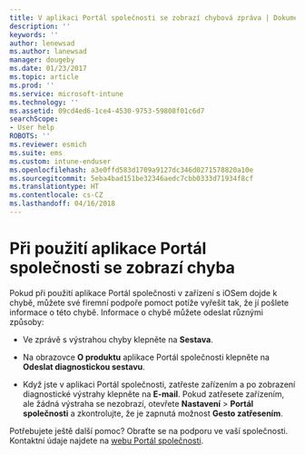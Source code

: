 ```yaml
---
title: V aplikaci Portál společnosti se zobrazí chybová zpráva | Dokumentace Microsoftu
description: ''
keywords: ''
author: lenewsad
ms.author: lanewsad
manager: dougeby
ms.date: 01/23/2017
ms.topic: article
ms.prod: ''
ms.service: microsoft-intune
ms.technology: ''
ms.assetid: 09cd4ed6-1ce4-4530-9753-59808f01c6d7
searchScope:
- User help
ROBOTS: ''
ms.reviewer: esmich
ms.suite: ems
ms.custom: intune-enduser
ms.openlocfilehash: a3e0ffd583d1709a9127dc346d0271578820a10e
ms.sourcegitcommit: 5eba4bad151be32346aedc7cbb0333d71934f8cf
ms.translationtype: HT
ms.contentlocale: cs-CZ
ms.lasthandoff: 04/16/2018
---
```

# <a name="you-get-an-error-while-using-the-company-portal-app"></a>Při použití aplikace Portál společnosti se zobrazí chyba

Pokud při použití aplikace Portál společnosti v zařízení s iOSem dojde k chybě, můžete své firemní podpoře pomoct potíže vyřešit tak, že jí pošlete informace o této chybě. Informace o chybě můžete odeslat různými způsoby:

-   Ve zprávě s výstrahou chyby klepněte na **Sestava**.

-   Na obrazovce **O produktu** aplikace Portál společnosti klepněte na **Odeslat diagnostickou sestavu**.

-   Když jste v aplikaci Portál společnosti, zatřeste zařízením a po zobrazení diagnostické výstrahy klepněte na **E-mail**. Pokud zatřesete zařízením, ale žádná výstraha se nezobrazí, otevřete **Nastavení** > **Portál společnosti** a zkontrolujte, že je zapnutá možnost **Gesto zatřesením**.

Potřebujete ještě další pomoc? Obraťte se na podporu ve vaší společnosti. Kontaktní údaje najdete na [webu Portál společnosti](https://portal.manage.microsoft.com#HelpDeskDialog).
